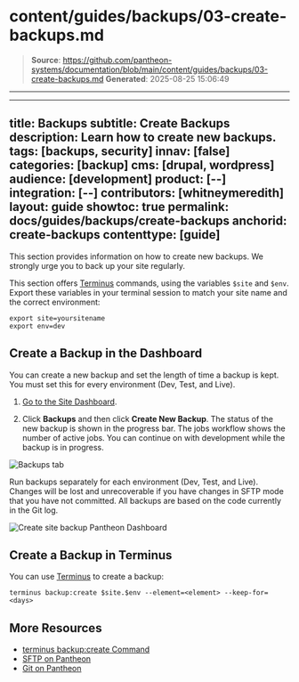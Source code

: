 # content/guides/backups/03-create-backups.md

> **Source**: https://github.com/pantheon-systems/documentation/blob/main/content/guides/backups/03-create-backups.md
> **Generated**: 2025-08-25 15:06:49

---

---
title: Backups
subtitle: Create Backups
description: Learn how to create new backups.
tags: [backups, security]
innav: [false]
categories: [backup]
cms: [drupal, wordpress]
audience: [development]
product: [--]
integration: [--]
contributors: [whitneymeredith]
layout: guide
showtoc: true
permalink: docs/guides/backups/create-backups
anchorid: create-backups
contenttype: [guide]
---

This section provides information on how to create new backups. We strongly urge you to back up your site regularly.

<Alert title="Exports" type="export">

This section offers [Terminus](/terminus) commands, using the variables `$site` and `$env`. Export these variables in your terminal session to match your site name and the correct environment:

```bash{promptUser: user}
export site=yoursitename
export env=dev
```

</Alert>

## Create a Backup in the Dashboard

You can create a new backup and set the length of time a backup is kept. You must set this for every environment (Dev, Test, and Live).

1. [Go to the Site Dashboard](/guides/account-mgmt/workspace-sites-teams/sites#site-dashboard).

1. Click **Backups** and then click **Create New Backup**. The status of the new backup is shown in the progress bar. The jobs workflow shows the number of active jobs. You can continue on with development while the backup is in progress.

![Backups tab](../../../images/dashboard/new-dashboard/2024/_backups-tool.png)

<Alert title="Warning" type="danger">

Run backups separately for each environment (Dev, Test, and Live). Changes will be lost and unrecoverable if you have changes in SFTP mode that you have not committed. All backups are based on the code currently in the Git log.

</Alert>

![Create site backup Pantheon Dashboard](../../../images/dashboard/new-dashboard/2024/manual-site-backup.png)

## Create a Backup in Terminus

You can use [Terminus](/terminus) to create a backup:

```bash{promptUser: user}
terminus backup:create $site.$env --element=<element> --keep-for=<days>
```

## More Resources

- [terminus backup:create Command](/terminus/commands/backup-create)
- [SFTP on Pantheon](/guides/sftp)
- [Git on Pantheon](/guides/git)
